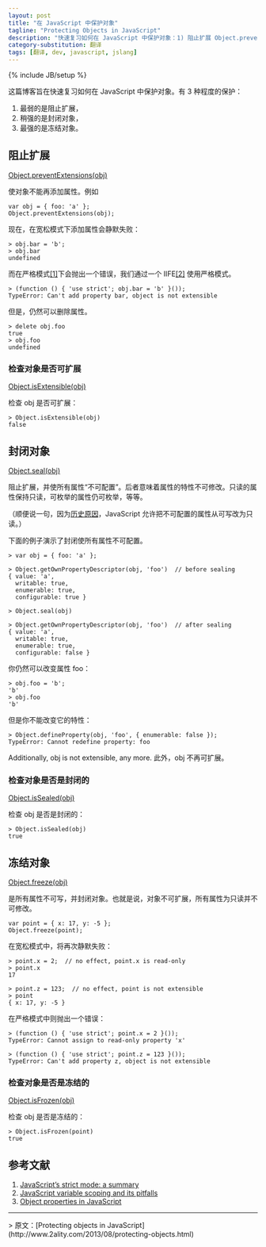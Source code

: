 ```yaml
---
layout: post
title: "在 JavaScript 中保护对象"
tagline: "Protecting Objects in JavaScript"
description: "快速复习如何在 JavaScript 中保护对象：1) 阻止扩展 Object.preventExtensions(obj)，2) 封闭对象 Object.seal(obj)，3) 冻结对象 Object.freeze(obj)。"
category-substitution: 翻译
tags: [翻译, dev, javascript, jslang]
---
```

{% include JB/setup %}

<!-- This blog post is a quick refresher of how objects can be protected in JavaScript. There are three levels of protection: -->
这篇博客旨在快速复习如何在 JavaScript 中保护对象。有 3 种程度的保护：

<!-- 1. Preventing extensions is the weakest level,
1. sealing is stronger,
1. freezing is strongest. -->

1. 最弱的是阻止扩展，
2. 稍强的是封闭对象，
3. 最强的是冻结对象。


<!-- ## Preventing extension -->
## 阻止扩展

[Object.preventExtensions(obj)](https://developer.mozilla.org/en-US/docs/Web/JavaScript/Reference/Global_Objects/Object/preventExtensions)

<!-- makes it impossible to add properties to obj. Example: -->
使对象不能再添加属性。例如

    var obj = { foo: 'a' };
    Object.preventExtensions(obj);

<!-- Now adding a propert fails silently in sloppy mode: -->
现在，在宽松模式下添加属性会静默失败：

    > obj.bar = 'b';
    > obj.bar
    undefined

<!-- And throws an error in strict mode [1](#[1]), which we switch to via an IIFE [2](#[2]). -->
而在严格模式[[1]](#[1])下会抛出一个错误，我们通过一个 IIFE[[2]](#[2]) 使用严格模式。

    > (function () { 'use strict'; obj.bar = 'b' }());
    TypeError: Can't add property bar, object is not extensible

<!-- You can still delete properties, though. -->
但是，仍然可以删除属性。

    > delete obj.foo
    true
    > obj.foo
    undefined

<!-- ### Checking whether an object is extensible -->
### 检查对象是否可扩展

[Object.isExtensible(obj)](https://developer.mozilla.org/en-US/docs/Web/JavaScript/Reference/Global_Objects/Object/isExtensible)

<!-- checks whether obj is extensible: -->
检查 obj 是否可扩展：

    > Object.isExtensible(obj)
    false

<!-- ## Sealing -->
## 封闭对象

[Object.seal(obj)](https://developer.mozilla.org/en-US/docs/Web/JavaScript/Reference/Global_Objects/Object/seal)

<!-- prevents extensions and makes all properties “unconfigurable”. The latter means that the attributes [3](#[3]) of properties can’t be changed, any more. Read-only properties stay read-only, enumerable properties stay enumerable, etc. -->
阻止扩展，并使所有属性“不可配置”。后者意味着属性的特性不可修改。只读的属性保持只读，可枚举的属性仍可枚举，等等。

<!-- (As an aside, JavaScript does allow you to change an unconfigurable property from writable to read-only, due to [historical reasons](http://stackoverflow.com/questions/9829817/why-can-i-set-enumerability-and-writability-of-unconfigurable-property-descripto/9843191#9843191).) -->
（顺便说一句，因为[历史原因](http://stackoverflow.com/questions/9829817/why-can-i-set-enumerability-and-writability-of-unconfigurable-property-descripto/9843191#9843191)，JavaScript 允许把不可配置的属性从可写改为只读。）

<!-- The following example demonstrates that sealing makes all properties unconfigurable. -->
下面的例子演示了封闭使所有属性不可配置。

    > var obj = { foo: 'a' };

    > Object.getOwnPropertyDescriptor(obj, 'foo')  // before sealing
    { value: 'a',
      writable: true,
      enumerable: true,
      configurable: true }

    > Object.seal(obj)

    > Object.getOwnPropertyDescriptor(obj, 'foo')  // after sealing
    { value: 'a',
      writable: true,
      enumerable: true,
      configurable: false }

<!-- You can still change the property foo: -->
你仍然可以改变属性 foo：

    > obj.foo = 'b';
    'b'
    > obj.foo
    'b'

<!-- But you can’t change its attributes: -->
但是你不能改变它的特性：

    > Object.defineProperty(obj, 'foo', { enumerable: false });
    TypeError: Cannot redefine property: foo

Additionally, obj is not extensible, any more.
此外，obj 不再可扩展。

<!-- ### Checking whether an object is sealed -->
### 检查对象是否是封闭的

[Object.isSealed(obj)](https://developer.mozilla.org/en-US/docs/Web/JavaScript/Reference/Global_Objects/Object/isSealed)

<!-- checks whether obj is sealed: -->
检查 obj 是否是封闭的：

    > Object.isSealed(obj)
    true

<!-- ## Freezing -->
## 冻结对象

[Object.freeze(obj)](https://developer.mozilla.org/en-US/docs/Web/JavaScript/Reference/Global_Objects/Object/freeze)

<!-- makes all properties non-writable and seals obj. That is, obj is not extensible, all properties are read-only and there is no way to change that. -->
是所有属性不可写，并封闭对象。也就是说，对象不可扩展，所有属性为只读并不可修改。

    var point = { x: 17, y: -5 };
    Object.freeze(point);

<!-- Once again, you get silent failures in sloppy mode: -->
在宽松模式中，将再次静默失败：

    > point.x = 2;  // no effect, point.x is read-only
    > point.x
    17

    > point.z = 123;  // no effect, point is not extensible
    > point
    { x: 17, y: -5 }

<!-- And errors in strict mode: -->
在严格模式中则抛出一个错误：

    > (function () { 'use strict'; point.x = 2 }());
    TypeError: Cannot assign to read-only property 'x'

    > (function () { 'use strict'; point.z = 123 }());
    TypeError: Can't add property z, object is not extensible

<!-- ### Checking whether an object is frozen -->
### 检查对象是否是冻结的

[Object.isFrozen(obj)](https://developer.mozilla.org/en-US/docs/Web/JavaScript/Reference/Global_Objects/Object/isFrozen)

<!-- checks whether obj is frozen: -->
检查 obj 是否是冻结的：

    > Object.isFrozen(point)
    true

<!-- ## References -->
## 参考文献

<a name="[1]"></a>
<a name="[2]"></a>

1. [JavaScript’s strict mode: a summary](http://www.2ality.com/2011/01/javascripts-strict-mode-summary.html)
1. [JavaScript variable scoping and its pitfalls](http://www.2ality.com/2011/02/javascript-variable-scoping-and-its.html)
1. [Object properties in JavaScript](http://www.2ality.com/2012/10/javascript-properties.html)

<hr>
> 原文：[Protecting objects in JavaScript](http://www.2ality.com/2013/08/protecting-objects.html)

<link href="/assets/codemirror/lib/codemirror.css" rel="stylesheet">
<link href="/assets/codemirror/theme/neat.css" rel="stylesheet">
<script src="/assets/codemirror/lib/codemirror.js"></script>
<script src="/assets/codemirror/addon/runmode/runmode.js"></script>
<script src="/assets/codemirror/mode/javascript/javascript.js"></script>
<script type="text/javascript">
    $('pre').each(function(index, el){
        $(this).hide()
        var ctn = $('<pre class="cm-s-neat">').insertAfter(this)
        CodeMirror.runMode($(this).find('code').text(), 'javascript',
                 ctn.get(0));
    })
</script>